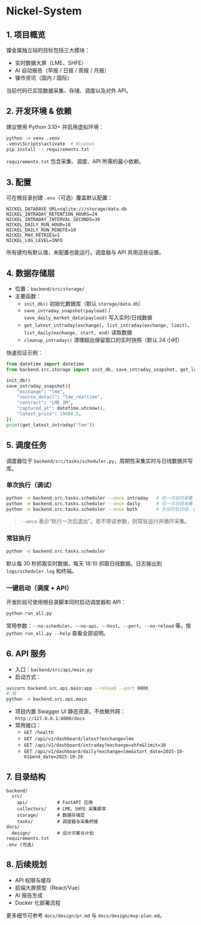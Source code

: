 # Nickel-System

## 1. 项目概览

镍金属独立站的目标包括三大模块：
- 实时数据大屏（LME、SHFE）
- AI 自动报告（早报 / 日报 / 周报 / 月报）
- 镍市资讯（国内 / 国际）

当前代码已实现数据采集、存储、调度以及对外 API。

## 2. 开发环境 & 依赖

建议使用 Python 3.10+ 并启用虚拟环境：

```bash
python -m venv .venv
.venv\Scripts\activate  # Windows
pip install -r requirements.txt
```

`requirements.txt` 包含采集、调度、API 所需的最小依赖。

## 3. 配置

可在根目录创建 `.env`（可选）覆盖默认配置：

```
NICKEL_DATABASE_URL=sqlite:///storage/data.db
NICKEL_INTRADAY_RETENTION_HOURS=24
NICKEL_INTRADAY_INTERVAL_SECONDS=30
NICKEL_DAILY_RUN_HOUR=18
NICKEL_DAILY_RUN_MINUTE=10
NICKEL_MAX_RETRIES=1
NICKEL_LOG_LEVEL=INFO
```

所有键均有默认值，未配置也能运行。调度器与 API 共用这些设置。

## 4. 数据存储层

- 位置：`backend/src/storage/`
- 主要函数：
  - `init_db()` 初始化数据库（默认 `storage/data.db`）
  - `save_intraday_snapshot(payload)` / `save_daily_market_data(payload)` 写入实时/日线数据
  - `get_latest_intraday(exchange)`、`list_intraday(exchange, limit)`、`list_daily(exchange, start, end)` 读取数据
  - `cleanup_intraday()` 清理超出保留窗口的实时快照（默认 24 小时）

快速验证示例：

```python
from datetime import datetime
from backend.src.storage import init_db, save_intraday_snapshot, get_latest_intraday

init_db()
save_intraday_snapshot({
    "exchange": "lme",
    "source_detail": "lme_realtime",
    "contract": "LME_3M",
    "captured_at": datetime.utcnow(),
    "latest_price": 19000.5,
})
print(get_latest_intraday("lme"))
```

## 5. 调度任务

调度器位于 `backend/src/tasks/scheduler.py`，周期性采集实时与日线数据并写库。

### 单次执行（调试）

```bash
python -m backend.src.tasks.scheduler --once intraday   # 仅一次实时采集
python -m backend.src.tasks.scheduler --once daily      # 仅一次日线采集
python -m backend.src.tasks.scheduler --once both       # 先实时后日线，各执行一次
```

> `--once` 表示“执行一次后退出”。若不带该参数，则常驻运行并循环采集。

### 常驻执行

```bash
python -m backend.src.tasks.scheduler
```

默认每 30 秒抓取实时数据，每天 18:10 抓取日线数据。日志输出到 `logs/scheduler.log` 和终端。

### 一键启动（调度 + API）

开发阶段可使用根目录脚本同时启动调度器和 API：

```bash
python run_all.py
```

常用参数：`--no-scheduler`、`--no-api`、`--host`、`--port`、`--no-reload` 等。按 `python run_all.py --help` 查看全部说明。

## 6. API 服务

- 入口：`backend/src/api/main.py`
- 启动方式：

```bash
uvicorn backend.src.api.main:app --reload --port 8000
# 或
python -m backend.src.api.main
```

- 项目内置 Swagger UI 静态资源，不依赖外网：`http://127.0.0.1:8000/docs`
- 常用接口：
  - `GET /health`
  - `GET /api/v1/dashboard/latest?exchange=lme`
  - `GET /api/v1/dashboard/intraday?exchange=shfe&limit=30`
  - `GET /api/v1/dashboard/daily?exchange=lme&start_date=2025-10-01&end_date=2025-10-28`

## 7. 目录结构

```
backend/
  src/
    api/           # FastAPI 应用
    collectors/    # LME、SHFE 采集脚本
    storage/       # 数据存储层
    tasks/         # 调度器与采集桥接
docs/
  design/          # 设计方案与计划
requirements.txt
.env (可选)
```

## 8. 后续规划

- API 权限与缓存
- 前端大屏原型（React/Vue）
- AI 报告生成
- Docker 化部署流程

更多细节可参考 `docs/design/pr.md` 与 `docs/design/mvp-plan.md`。
